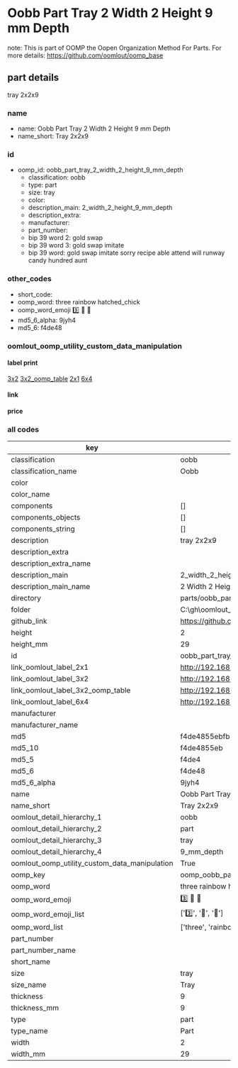 # Oobb Part Tray 2 Width 2 Height 9 mm Depth  

note: This is part of OOMP the Oopen Organization Method For Parts. For more details: https://github.com/oomlout/oomp_base

##  part details
  



tray 2x2x9



### name
* name: Oobb Part Tray 2 Width 2 Height 9 mm Depth
* name_short: Tray 2x2x9 
### id
* oomp_id: oobb_part_tray_2_width_2_height_9_mm_depth
  * classification: oobb
  * type: part
  * size: tray
  * color: 
  * description_main: 2_width_2_height_9_mm_depth
  * description_extra: 
  * manufacturer: 
  * part_number: 
  * bip 39 word 2: gold swap
  * bip 39 word 3: gold swap imitate
  * bip 39 word: gold swap imitate sorry recipe able attend will runway candy hundred aunt

### other_codes
* short_code: 
* oomp_word: three rainbow hatched_chick
* oomp_word_emoji :three: :rainbow: :hatched_chick:
* md5_6_alpha: 9jyh4
* md5_6: f4de48






### oomlout_oomp_utility_custom_data_manipulation
#### label print
[3x2](http://192.168.1.245:1112/?label=oomp%209jyh4)
[3x2_oomp_table](http://192.168.1.108:1112/?label=oomp%209jyh4)
[2x1](http://192.168.1.242:1112/?label=oomp%209jyh4)
[6x4](http://192.168.1.55:1112/?label=oomp%209jyh4)    

#### link

                              

#### price







### all codes 
| key | value |  
| --- | --- |  
| classification | oobb |  
| classification_name | Oobb |  
| color |  |  
| color_name |  |  
| components | [] |  
| components_objects | [] |  
| components_string | [] |  
| description | tray 2x2x9 |  
| description_extra |  |  
| description_extra_name |  |  
| description_main | 2_width_2_height_9_mm_depth |  
| description_main_name | 2 Width 2 Height 9 mm Depth |  
| directory | parts/oobb_part_tray_2_width_2_height_9_mm_depth |  
| folder | C:\gh\oomlout_oobb_version_4_generated_parts\things\oobb_part_tray_2_width_2_height_9_mm_depth |  
| github_link | https://github.com/oomlout/oomlout_oomp_part_src/tree/main/parts/oobb_part_tray_2_width_2_height_9_mm_depth |  
| height | 2 |  
| height_mm | 29 |  
| id | oobb_part_tray_2_width_2_height_9_mm_depth |  
| link_oomlout_label_2x1 | http://192.168.1.242:1112/?label=oomp%209jyh4 |  
| link_oomlout_label_3x2 | http://192.168.1.245:1112/?label=oomp%209jyh4 |  
| link_oomlout_label_3x2_oomp_table | http://192.168.1.108:1112/?label=oomp%209jyh4 |  
| link_oomlout_label_6x4 | http://192.168.1.55:1112/?label=oomp%209jyh4 |  
| manufacturer |  |  
| manufacturer_name |  |  
| md5 | f4de4855ebfb21d00159dcf6e2f6d322 |  
| md5_10 | f4de4855eb |  
| md5_5 | f4de4 |  
| md5_6 | f4de48 |  
| md5_6_alpha | 9jyh4 |  
| name | Oobb Part Tray 2 Width 2 Height 9 mm Depth |  
| name_short | Tray 2x2x9  |  
| oomlout_detail_hierarchy_1 | oobb |  
| oomlout_detail_hierarchy_2 | part |  
| oomlout_detail_hierarchy_3 | tray |  
| oomlout_detail_hierarchy_4 | 9_mm_depth |  
| oomlout_oomp_utility_custom_data_manipulation | True |  
| oomp_key | oomp_oobb_part_tray_2_width_2_height_9_mm_depth |  
| oomp_word | three rainbow hatched_chick |  
| oomp_word_emoji | :three: :rainbow: :hatched_chick: |  
| oomp_word_emoji_list | [':three:', ':rainbow:', ':hatched_chick:'] |  
| oomp_word_list | ['three', 'rainbow', 'hatched_chick'] |  
| part_number |  |  
| part_number_name |  |  
| short_name |  |  
| size | tray |  
| size_name | Tray |  
| thickness | 9 |  
| thickness_mm | 9 |  
| type | part |  
| type_name | Part |  
| width | 2 |  
| width_mm | 29 |  
